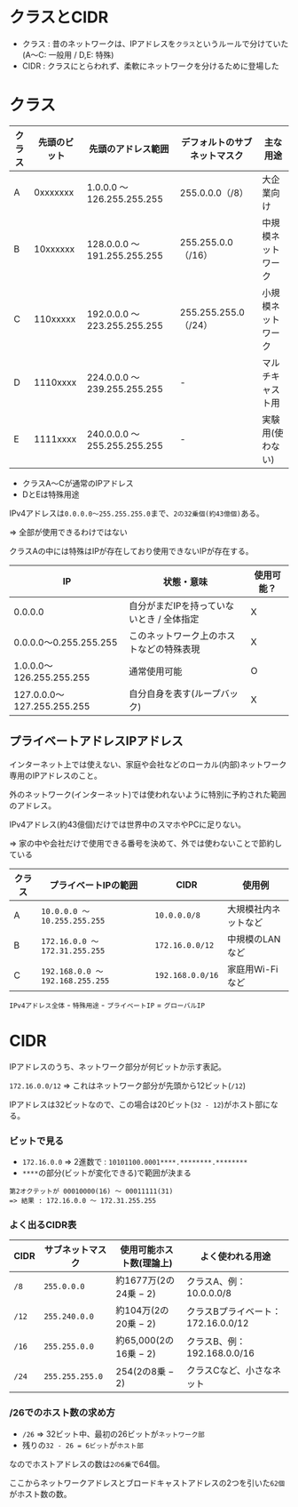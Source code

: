 # クラスとCIDR

- クラス : 昔のネットワークは、IPアドレスを`クラス`というルールで分けていた(A～C: 一般用 / D,E: 特殊)
- CIDR : クラスにとらわれず、柔軟にネットワークを分けるために登場した

# クラス

| クラス | 先頭のビット | 先頭のアドレス範囲           | デフォルトのサブネットマスク | 主な用途           | 
|--------|--------------|------------------------------|------------------------------|--------------------|
| A      | 0xxxxxxx     | 1.0.0.0 ～ 126.255.255.255   | 255.0.0.0（/8）              | 大企業向け         |
| B      | 10xxxxxx     | 128.0.0.0 ～ 191.255.255.255 | 255.255.0.0（/16）           | 中規模ネットワーク |
| C      | 110xxxxx     | 192.0.0.0 ～ 223.255.255.255 | 255.255.255.0（/24）         | 小規模ネットワーク |
| D      | 1110xxxx     | 224.0.0.0 ～ 239.255.255.255 | -                            | マルチキャスト用   |
| E      | 1111xxxx     | 240.0.0.0 ～ 255.255.255.255 | -                            | 実験用(使わない)   |

- クラスA～Cが通常のIPアドレス
- DとEは特殊用途

IPv4アドレスは`0.0.0.0～255.255.255.0`まで、`2の32乗個(約43億個)`ある。

=> 全部が使用できるわけではない

クラスAの中には特殊はIPが存在しており使用できないIPが存在する。

| IP                         | 状態・意味                                | 使用可能？ |
|----------------------------|-------------------------------------------|------------|
| 0.0.0.0                    | 自分がまだIPを持っていないとき / 全体指定 | X          |
| 0.0.0.0～0.255.255.255     | このネットワーク上のホストなどの特殊表現  | X          |
| 1.0.0.0～126.255.255.255   | 通常使用可能                              | O          |
| 127.0.0.0～127.255.255.255 | 自分自身を表す(ループバック)              | X          |

## プライベートアドレスIPアドレス

インターネット上では使えない、家庭や会社などのローカル(内部)ネットワーク専用のIPアドレスのこと。

外のネットワーク(インターネット)では使われないように特別に予約された範囲のアドレス。

IPv4アドレス(約43億個)だけでは世界中のスマホやPCに足りない。

=> 家の中や会社だけで使用できる番号を決めて、外では使わないことで節約している

| クラス | プライベートIPの範囲             | CIDR            | 使用例               |
|--------|----------------------------------|-----------------|----------------------|
| A      | `10.0.0.0 ～ 10.255.255.255`     | `10.0.0.0/8`    | 大規模社内ネットなど |
| B      | `172.16.0.0 ～ 172.31.255.255`   | `172.16.0.0/12` | 中規模のLANなど      |
| C      | `192.168.0.0 ～ 192.168.255.255` | `192.168.0.0/16`| 家庭用Wi-Fiなど      |


`IPv4アドレス全体` - `特殊用途` - `プライベートIP` = `グローバルIP`

# CIDR

IPアドレスのうち、ネットワーク部分が何ビットか示す表記。

`172.16.0.0/12` => これはネットワーク部分が先頭から12ビット(`/12`)

IPアドレスは32ビットなので、この場合は20ビット(`32 - 12`)がホスト部になる。

### ビットで見る

- `172.16.0.0` => 2進数で : `10101100.0001****.********.********`
- `****`の部分(ビットが変化できる)で範囲が決まる

```
第2オクテットが 00010000(16) ～ 00011111(31)
=> 結果 : 172.16.0.0 ～ 172.31.255.255
```

### よく出るCIDR表

| CIDR  | サブネットマスク | 使用可能ホスト数(理論上)  | よく使われる用途                   |
|-------|------------------|---------------------------|------------------------------------|
| `/8`  | `255.0.0.0`      | 約1677万(2の24乗 − 2)     | クラスA、例：10.0.0.0/8            |
| `/12` | `255.240.0.0`    | 約104万(2の20乗 − 2)      | クラスBプライベート：172.16.0.0/12 |
| `/16` | `255.255.0.0`    | 約65,000(2の16乗 − 2)     | クラスB、例：192.168.0.0/16        |
| `/24` | `255.255.255.0`  | 254(2の8乗 − 2)           | クラスCなど、小さなネット          |

### /26でのホスト数の求め方

- `/26` => 32ビット中、最初の26ビットが`ネットワーク部`
- 残りの`32 - 26 = 6ビット`が`ホスト部`

なのでホストアドレスの数は`2の6乗`で64個。

ここからネットワークアドレスとブロードキャストアドレスの2つを引いた`62個`がホスト数の数。

